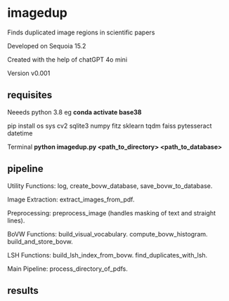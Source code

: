 # imagedup
Finds duplicated image regions in scientific papers

Developed on Sequoia 15.2

Created with the help of chatGPT 4o mini

Version v0.001

## requisites
Neeeds python 3.8 eg **conda activate base38**

pip install os sys cv2 sqlite3 numpy fitz sklearn tqdm faiss pytesseract datetime

Terminal **python imagedup.py <path_to_directory> <path_to_database>**

## pipeline
Utility Functions:
log, create_bovw_database, save_bovw_to_database.


Image Extraction:
extract_images_from_pdf.


Preprocessing:
preprocess_image (handles masking of text and straight lines).


BoVW Functions:
build_visual_vocabulary.
compute_bovw_histogram.
build_and_store_bovw.


LSH Functions:
build_lsh_index_from_bovw.
find_duplicates_with_lsh.


Main Pipeline:
process_directory_of_pdfs.


## results

